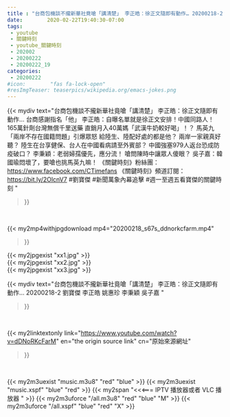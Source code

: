 ```yaml
---
title : "台商包機談不攏新華社竟嗆「講清楚」 李正皓：徐正文隨即有動作… 20200218-2 劉寶傑 李正皓 姚惠珍 李秉穎 吳子嘉 "
date:        2020-02-22T19:40:30-07:00
tags:
 - youtube
 - 關鍵時刻
 - youtube_關鍵時刻
 - 202002
 - 20200222
 - 20200222_19
categories:
 - 20200222
#icon:        "fas fa-lock-open"
#resImgTeaser: teaserpics/wikipedia.org/emacs-jokes.png
---
```


{{< mydiv text="台商包機談不攏新華社竟嗆「講清楚」 李正皓：徐正文隨即有動作… 台商感謝指名「他」 李正皓：自曝名單就是徐正文安排！中國同路人！ 165萬針劑台灣無償千里送藥 直銷月入40萬媽「武漢牛奶較好喝」！？ 馬英九「兩岸不存在國籍問題」引爆眾怒 給陸生、陸配好處的都是他？ 兩岸一家親真好聽？ 陸生在台享健保、台人在中國看病請至外賓部？ 中國強塞979人返台恐成防疫破口？ 李秉穎：老弱婦孺優先，應分流！ 嗆問陳時中讓眾人傻眼？ 吳子嘉：韓國瑜悶壞了，要嗆也挑馬英九嘛！  《關鍵時刻》粉絲團：https://www.facebook.com/CTimefans 《關鍵時刻》頻道訂閱：https://bit.ly/2OlcnV7  #劉寶傑 #新聞萬象內幕追擊 #週一至週五看寶傑的關鍵時刻 "
>}}
<br>


{{< my2mp4withjpgdownload mp4="20200218_s67s_ddnorkcfarm.mp4"
>}}

{{< my2jpgexist "xx1.jpg" >}}<br>
{{< my2jpgexist "xx2.jpg" >}}<br>
{{< my2jpgexist "xx3.jpg" >}}<br>



{{< mydiv text="台商包機談不攏新華社竟嗆「講清楚」 李正皓：徐正文隨即有動作… 20200218-2 劉寶傑 李正皓 姚惠珍 李秉穎 吳子嘉 "
>}}
<br>

{{< my2linktextonly link="https://www.youtube.com/watch?v=dDNoRKcFarM"
en="the origin source link" cn="原始來源網址"
>}}


<br>

{{< my2m3uexist "music.m3u8" "red"  "blue" >}} {{< my2m3uexist "music.xspf" "blue" "red"  >}} {{< my2span "<<<=== IPTV 播放器或者 VLC 播放器 " >}} {{< my2m3uforce "/all.m3u8" "red"  "blue" "M" >}} {{< my2m3uforce "/all.xspf" "blue" "red"  "X" >}} 
